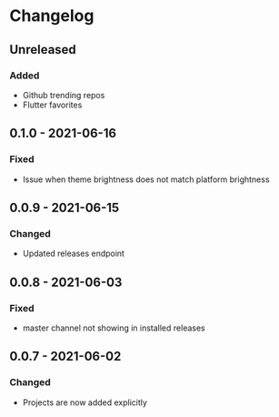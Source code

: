 # Changelog

## Unreleased

### Added

- Github trending repos
- Flutter favorites

## 0.1.0 - 2021-06-16

### Fixed

- Issue when theme brightness does not match platform brightness

## 0.0.9 - 2021-06-15

### Changed

- Updated releases endpoint

## 0.0.8 - 2021-06-03

### Fixed

- master channel not showing in installed releases

## 0.0.7 - 2021-06-02

### Changed

- Projects are now added explicitly
